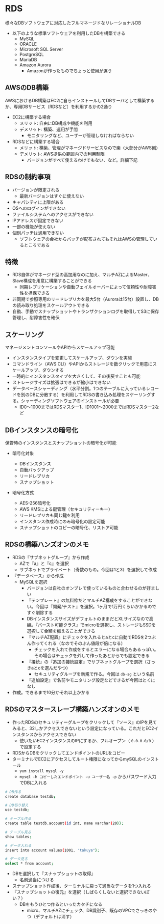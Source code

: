 # RDS

様々なDBソフトウェアに対応したフルマネージドなリレーショナルDB

- 以下のような標準ソフトウェアを利用したDBを構築できる
  - MySQL
  - ORACLE
  - Microsoft SQL Server
  - PostgreSQL
  - MariaDB
  - Amazon Aurora
    - Amazonが作ったものでちょっと使用が違う

## AWSのDB構築

AWSにおけるDB構築はEC2に自らインストールしてDBサーバとして構築するか、専用DBサービス（RDSなど）を利用するかの2通り

- EC2に構築する場合
  - メリット: 自由にDB構成や機能を利用
  - デメリット: 構築、運用が手間
    - モニタリングなど、ユーザーが管理しなければならない
- RDSなどに構築する場合
  - メリット: 構築、管理がマネージドサービスなので楽（大部分がAWS側）
  - デメリット: AWS提供の範囲内での利用制限
    - バージョンがすべて使えるわけでもない、など。詳細下記

## RDSの制約事項

- バージョンが限定される
  - 最新バージョンはすぐに使えない
- キャパシティに上限がある
- OSへのログインができない
- ファイルシステムへのアクセスができない
- IPアドレスが固定できない
- 一部の機能が使えない
- 個別パッチは適用できない
  - ソフトウェアの会社からパッチが配布されてもそれはAWSの管理しているところである

## 特徴

- RDS自体がマネージド型の高加用なのに加え、マルチAZによるMaster、Slave構成を用意に構築することができる
  - 同期レプリケーションや自動フェイルオーバーによって信頼性や耐障害性を担保できる
- 非同期で参照専用のリードレプリカを最大5台（Auroraは15台）設置し、DBの読み取り処理をスケールアウトできる
- 自動、手動でスナップショットやトランザクションログを取得してS3に保存管理し、耐障害性を確保

## スケーリング

マネージメントコンソールやAPIからスケールアップ可能

- インスタンスタイプを変更してスケールアップ、ダウンを実施
- コマンドライン（AWS CLI）やAPIからストレージを数クリックで用意にスケールアップ、ダウンする
- 一時的にインスタンスタイプを大きくして、その後戻すことも可能
- ストレージサイズは拡張はできるが縮小はできない
- データベースシャーディング（水平分割。1つのテーブルに入っているレコードを別のDBに分散する）を利用してRDSの書き込み処理をスケーリングする。シャーディングソフトウェアのインストールが必要
  - ID0〜1000まではRDSマスター1、ID1001〜2000まではRDSマスター2など

## DBインスタンスの暗号化

保管時のインスタンスとスナップショットの暗号化が可能

- 暗号化対象
  - DBインスタンス
  - 自動バックアップ
  - リードレプリカ
  - スナップショット

- 暗号化方式
  - AES-256暗号化
  - AWS KMSによる鍵管理（セキュリティーキー）
  - リードレプリカも同じ鍵を利用
  - インスタンス作成時にのみ暗号化の設定可能
  - スナップショットのコピーの暗号化、リストア可能

## RDSの構築ハンズオンのメモ

- RDSの『サブネットグループ』から作成
  - AZで『a』と『c』を選択
  - サブネットでプライベート（奇数のもの。今回は1と3）を選択して作成
- 『データベース』から作成
  - MySQLを選択
    - バージョンは自社のオンプレで使っているものと合わせるのが好ましい
    - 『テンプレート』の無料枠だとマルチAZ構成をすることができない。今回は『開発/テスト』を選択。1ヶ月で1万円くらいかかるのですぐ削除する
    - DBインスタンスサイズがデフォルトのままだとXLサイズなので高額。『バースト可能クラス』でmicroを選択し、ストレージもSSDを選択して金額を抑えることができる
    - 『マルチAZ配置』にチェックを入れるとaとcに自動でRDSを2つぶん作ってくれる（なのでそのぶん値段が倍になる）
      - チェックを入れて作成をするとエラーになる場合もあるっぽい。その場合はチェックを外して作ったあとからでも設定できる
    - 『接続』の『追加の接続設定』でサブネットグループを選択（さっきaとcを選んだやつ）
      - セキュリティグループを新規で作る。今回は `db-sg` という名前
    - 『追加設定』で名前やモニタリング設定などできるが今回はとくになし
- 作成。できるまで10分かそれ以上かかる

## RDSのマスタースレーブ構築ハンズオンのメモ

- 作ったRDSのセキュリティーグループをクリックして『ソース』のIPを見てみると、32しかアクセスできないという設定になっている。これだとEC2インスタンスからアクセスできない
  - 使いたいEC2インスタンスのIPにするか、フルオープン（ `0.0.0.0/0` ）で設定する
- RDSからDBをクリックしてエンドポイントのURLをコピー
- ターミナルでEC2にアクセスしてルート権限になってからmySQLのインストール
  - `yum install mysql -y`
  - `mysql -h コピーしたエンドポイント -u ユーザー名 -p` からパスワード入力でDBに入れる
  
```bash
# DB作る
create database testdb;

# DB切り替え
use testdb;

# テーブル作る
create table testdb.account(id int, name varchar(20));

# テーブル見る
show tables;

# データ入れる
insert into account values(1001, "takuya");

# データ見る
select * from account;
```

- DBを選択して『スナップショットの取得』
  - 名前適当につける
- スナップショット作成後、ターミナルに戻って適当なデータを1つ入れる
- 『スナップショットの復元』を選択（しばらくしないと選択できないぽい？）
  - DBをもうひとつ作るといったカタチになる
    - micro、マルチAZにチェック、DB識別子、既存のVPCでさっきのやつ（デフォルトは消す）